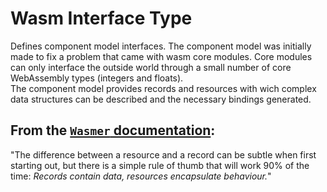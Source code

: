 # Wasm Interface Type
Defines component model interfaces. The component model was initially made to fix a problem that came with wasm core modules. Core modules can only interface the outside world through a small number of core WebAssembly types (integers and floats).  
The component model provides records and resources with wich complex data structures can be described and the necessary bindings generated.

## From the [`Wasmer` documentation](https://docs.wasmer.io/wasmer-pack/how-to/resources-vs-records):

"The difference between a resource and a record can be subtle when first starting out, but there is a simple rule of thumb that will work 90% of the time:
_Records contain data, resources encapsulate behaviour._"

